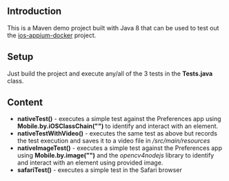 ## Introduction

This is a Maven demo project built with Java 8 that can be used to test out the [ios-appium-docker](https://github.com/shamanec/ios-appium-docker) project.

## Setup

Just build the project and execute any/all of the 3 tests in the **Tests.java** class.

## Content

 * **nativeTest()** - executes a simple test against the Preferences app using **Mobile.by.iOSClassChain("")** to identify and interact with an element.
 * **nativeTestWithVideo()** - executes the same test as above but records the test execution and saves it to a video file in */src/main/resources*
 * **nativeImageTest()** - executes a simple test against the Preferences app using **Mobile.by.image("")** and the *opencv4nodejs* library to identify and interact with an element using provided image.
 * **safariTest()** - executes a simple test in the Safari browser
